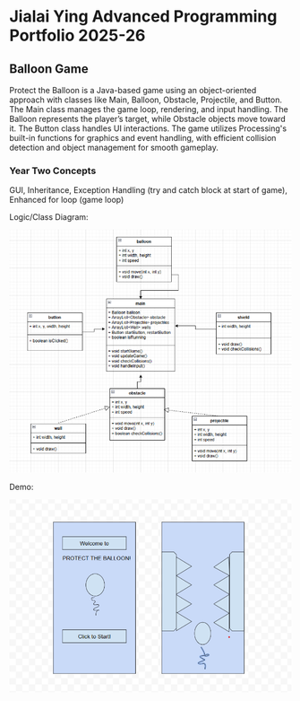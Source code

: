 # Jialai Ying Advanced Programming Portfolio 2025-26
## Balloon Game
Protect the Balloon is a Java-based game using an object-oriented approach with classes like Main, Balloon, Obstacle, Projectile, and Button. The Main class manages the game loop, rendering, and input handling. The Balloon represents the player’s target, while Obstacle objects move toward it. The Button class handles UI interactions. The game utilizes Processing's built-in functions for graphics and event handling, with efficient collision detection and object management for smooth gameplay.
### Year Two Concepts
GUI, Inheritance, Exception Handling (try and catch block at start of game), Enhanced for loop (game loop)

Logic/Class Diagram:

![](https://github.com/JialaiY/advanceprogrammingportfolio/blob/main/images/class%20diagram.png?raw=true)

Demo:

![](https://github.com/JialaiY/advanceprogrammingportfolio/blob/main/images/mockup.png?raw=true)
